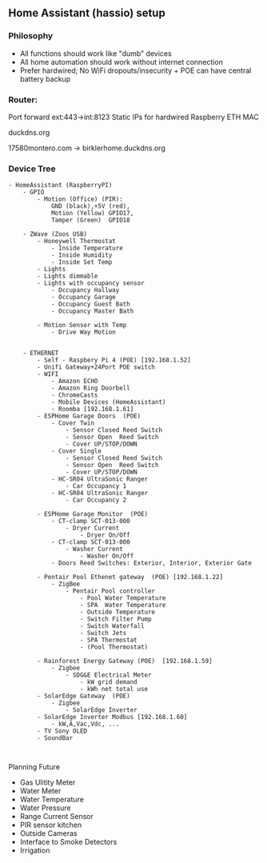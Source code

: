 ## Home Assistant (hassio) setup




### Philosophy
- All functions should work like "dumb" devices
- All home automation should work without internet connection
- Prefer hardwired; No WiFi dropouts/insecurity + POE can have central battery backup


### Router:
Port forward ext:443->int:8123
Static IPs for hardwired Raspberry ETH MAC

duckdns.org

17580montero.com -> birklerhome.duckdns.org




### Device Tree
```
- HomeAssistant (RaspberryPI)
    - GPIO
        - Motion (Office) (PIR): 
            GND (black),+5V (red),
            Motion (Yellow) GPIO17, 
            Tamper (Green)  GPIO18

    - ZWave (Zoos USB)
        - Honeywell Thermostat
            - Inside Temperature
            - Inside Humidity
            - Inside Set Temp
        - Lights
        - Lights dimmable
        - Lights with occupancy sensor
            - Occupancy Hallway
            - Occupancy Garage
            - Occupancy Guest Bath
            - Occupancy Master Bath

        - Motion Sensor with Temp
            - Drive Way Motion


    - ETHERNET
        - Self - Raspbery Pi 4 (POE) [192.168.1.52]
        - Unifi Gateway+24Port POE switch
        - WIFI
            - Amazon ECHO
            - Amazon Ring Doorbell
            - ChromeCasts
            - Mobile Devices (HomeAssistant)
            - Roomba [192.168.1.61]
        - ESPHome Garage Doors  (POE)
            - Cover Twin
                - Sensor Closed Reed Switch 
                - Sensor Open  Reed Switch
                - Cover UP/STOP/DOWN
            - Cover Single
                - Sensor Closed Reed Switch 
                - Sensor Open  Reed Switch
                - Cover UP/STOP/DOWN
            - HC-SR04 UltraSonic Ranger
                - Car Occupancy 1
            - HC-SR04 UltraSonic Ranger
                - Car Occupancy 2

        - ESPHome Garage Monitor  (POE)
            - CT-clamp SCT-013-000
                - Dryer Current 
                    - Dryer On/Off
            - CT-clamp SCT-013-000
                - Washer Current 
                    - Washer On/Off
            - Doors Reed Switches: Exterior, Interior, Exterior Gate 

        - Pentair Pool Ethenet gateway  (POE) [192.168.1.22]
            - ZigBee
                - Pentair Pool controller
                    - Pool Water Temperature
                    - SPA  Water Temperature
                    - Outside Temperature
                    - Switch Filter Pump
                    - Switch Waterfall
                    - Switch Jets
                    - SPA Thermostat
                    - (Pool Thermostat)

        - Rainforest Energy Gateway (POE)  [192.168.1.59]
            - Zigbee
                - SDG&E Electrical Meter
                    - kW grid demand
                    - kWh net total use
        - SolarEdge Gateway  (POE)
            - Zigbee
                - SolarEdge Inverter
        - SolarEdge Inverter Modbus [192.168.1.60]
            - kW,A,Vac,Vdc, ...
        - TV Sony OLED 
        - SoundBar

        
``` 


Planning Future
- Gas Ulitity Meter
- Water Meter
- Water Temperature
- Water Pressure
- Range Current Sensor
- PIR sensor kitchen
- Outside Cameras
- Interface to Smoke Detectors
- Irrigation


